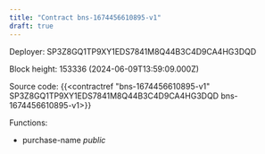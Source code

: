 ```yaml
---
title: "Contract bns-1674456610895-v1"
draft: true
---
```

Deployer: SP3Z8GQ1TP9XY1EDS7841M8Q44B3C4D9CA4HG3DQD


 



Block height: 153336 (2024-06-09T13:59:09.000Z)

Source code: {{<contractref "bns-1674456610895-v1" SP3Z8GQ1TP9XY1EDS7841M8Q44B3C4D9CA4HG3DQD bns-1674456610895-v1>}}

Functions:

* purchase-name _public_

